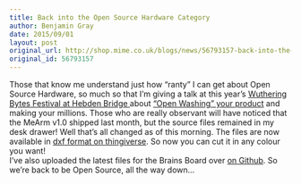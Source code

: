 ```yaml
---
title: Back into the Open Source Hardware Category
author: Benjamin Gray
date: 2015/09/01
layout: post
original_url: http://shop.mime.co.uk/blogs/news/56793157-back-into-the-open-source-hardware-category
original_id: 56793157
---
```


Those that know me understand just how “ranty” I can get about Open Source Hardware, so much so that I’m giving a talk at this year’s [Wuthering Bytes Festival at Hebden Bridge ](http://wutheringbytes.com/)about [“Open Washing” your product](http://wutheringbytes.com/days/oshcamp/talks.html) and making your millions. Those who are really observant will have noticed that the MeArm v1.0 shipped last month, but the source files remained in my desk drawer! Well that’s all changed as of this morning. The files are now available in [dxf format on thingiverse](http://www.thingiverse.com/thing:993759). So now you can cut it in any colour you want!  
I’ve also uploaded the latest files for the Brains Board over [on Github](https://github.com/MeArm/Hardware/tree/master/brains). So we’re back to be Open Source, all the way down…
